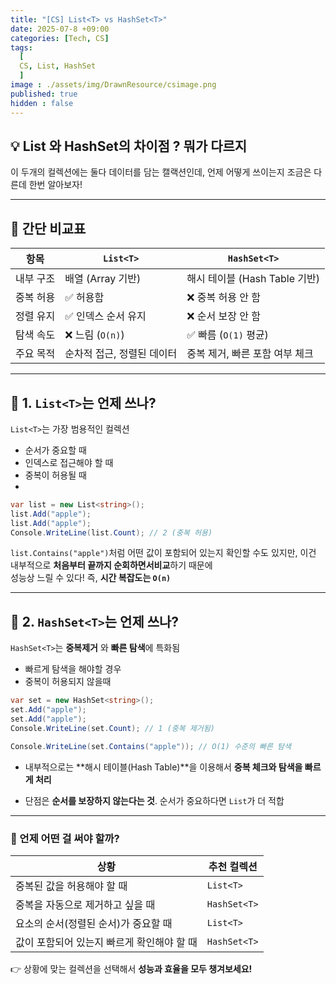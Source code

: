 ```yaml
---
title: "[CS] List<T> vs HashSet<T>"
date: 2025-07-8 +09:00
categories: [Tech, CS]
tags:
  [
  CS, List, HashSet
  ]
image : ./assets/img/DrawnResource/csimage.png
published: true
hidden : false
---
```


## 💡 List<T> 와 HashSet<T>의 차이점 ? 뭐가 다르지

이 두개의 컬렉션에는 둘다 데이터를 담는 캘랙션인데, 언제 어떻게 쓰이는지 조금은 다른데 한번 알아보자!

---

## 📑 간단 비교표

| 항목      | `List<T>`                  | `HashSet<T>`                   |
| --------- | -------------------------- | ------------------------------ |
| 내부 구조 | 배열 (Array 기반)          | 해시 테이블 (Hash Table 기반)  |
| 중복 허용 | ✅ 허용함                   | ❌ 중복 허용 안 함              |
| 정렬 유지 | ✅ 인덱스 순서 유지         | ❌ 순서 보장 안 함              |
| 탐색 속도 | ❌ 느림 (`O(n)`)            | ✅ 빠름 (`O(1)` 평균)           |
| 주요 목적 | 순차적 접근, 정렬된 데이터 | 중복 제거, 빠른 포함 여부 체크 |

---
## 📑 1. `List<T>`는 언제 쓰나?

`List<T>`는 가장 범용적인 컬렉션
- 순서가 중요할 때
- 인덱스로 접근해야 할 때
- 중복이 허용될 때
- 
```csharp
var list = new List<string>();
list.Add("apple");
list.Add("apple");
Console.WriteLine(list.Count); // 2 (중복 허용)
```
`list.Contains("apple")`처럼 어떤 값이 포함되어 있는지 확인할 수도 있지만,  이건 내부적으로 **처음부터 끝까지 순회하면서비교**하기 때문에  
성능상 느릴 수 있다! 즉, **시간 복잡도는 `O(n)`**

---

## 📑 2. `HashSet<T>`는 언제 쓰나?

`HashSet<T>`는 **중복제거** 와 **빠른 탐색**에 특화됨
- 빠르게 탐색을 해야할 경우
- 중복이 허용되지 않을때

```csharp
var set = new HashSet<string>();
set.Add("apple");
set.Add("apple");
Console.WriteLine(set.Count); // 1 (중복 제거됨)

Console.WriteLine(set.Contains("apple")); // O(1) 수준의 빠른 탐색
```
- 내부적으로는 **해시 테이블(Hash Table)**을 이용해서  **중복 체크와 탐색을 빠르게 처리**

- 단점은 **순서를 보장하지 않는다는 것**. 순서가 중요하다면 `List`가 더 적합

---
### 🚀 언제 어떤 걸 써야 할까?

| 상황                                       | 추천 컬렉션  |
| ------------------------------------------ | ------------ |
| 중복된 값을 허용해야 할 때                 | `List<T>`    |
| 중복을 자동으로 제거하고 싶을 때           | `HashSet<T>` |
| 요소의 순서(정렬된 순서)가 중요할 때       | `List<T>`    |
| 값이 포함되어 있는지 빠르게 확인해야 할 때 | `HashSet<T>` |

👉 상황에 맞는 컬렉션을 선택해서 **성능과 효율을 모두 챙겨보세요!**
